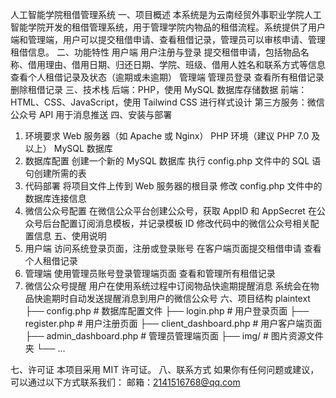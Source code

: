 人工智能学院租借管理系统
一、项目概述
本系统是为云南经贸外事职业学院人工智能学院开发的租借管理系统，用于管理学院内物品的租借流程。系统提供了用户端和管理端，用户可以提交租借申请、查看租借记录，管理员可以审核申请、管理租借信息。
二、功能特性
用户端
用户注册与登录
提交租借申请，包括物品名称、借用理由、借用日期、归还日期、学院、班级、借用人姓名和联系方式等信息
查看个人租借记录及状态（逾期或未逾期）
管理端
管理员登录
查看所有租借记录
删除租借记录
三、技术栈
后端：PHP，使用 MySQL 数据库存储数据
前端：HTML、CSS、JavaScript，使用 Tailwind CSS 进行样式设计
第三方服务：微信公众号 API 用于消息推送
四、安装与部署
1. 环境要求
Web 服务器（如 Apache 或 Nginx）
PHP 环境（建议 PHP 7.0 及以上）
MySQL 数据库
2. 数据库配置
创建一个新的 MySQL 数据库
执行 config.php 文件中的 SQL 语句创建所需的表
3. 代码部署
将项目文件上传到 Web 服务器的根目录
修改 config.php 文件中的数据库连接信息
4. 微信公众号配置
在微信公众平台创建公众号，获取 AppID 和 AppSecret
在公众号后台配置订阅消息模板，并记录模板 ID
修改代码中的微信公众号相关配置信息
五、使用说明
1. 用户端
访问系统登录页面，注册或登录账号
在客户端页面提交租借申请
查看个人租借记录
2. 管理端
使用管理员账号登录管理端页面
查看和管理所有租借记录
3. 微信公众号提醒
用户在使用系统过程中订阅物品快逾期提醒消息
系统会在物品快逾期时自动发送提醒消息到用户的微信公众号
六、项目结构
plaintext
├── config.php              # 数据库配置文件
├── login.php               # 用户登录页面
├── register.php            # 用户注册页面
├── client_dashboard.php    # 用户客户端页面
├── admin_dashboard.php     # 管理员管理端页面
├── img/                    # 图片资源文件夹
└── ...

七、许可证
本项目采用 MIT 许可证。
八、联系方式
如果你有任何问题或建议，可以通过以下方式联系我们：
邮箱：2141516768@qq.com
